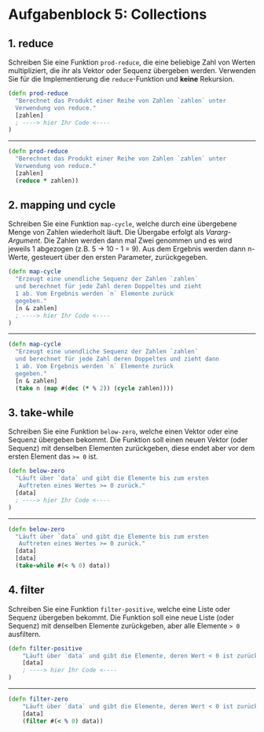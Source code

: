 # Aufgabenblock 5: Collections


## 1. reduce
Schreiben Sie eine Funktion `prod-reduce`, die eine beliebige Zahl von Werten multipliziert, die ihr als Vektor oder Sequenz übergeben werden. Verwenden Sie für die Implementierung die `reduce`-Funktion und __keine__ Rekursion. 

```clojure
(defn prod-reduce
  "Berechnet das Produkt einer Reihe von Zahlen `zahlen` unter
  Verwendung von reduce."
  [zahlen]
  ; ----> hier Ihr Code <----
)
```

---
```clojure
(defn prod-reduce
  "Berechnet das Produkt einer Reihe von Zahlen `zahlen` unter
  Verwendung von reduce."
  [zahlen]
  (reduce * zahlen))
```


## 2. mapping und cycle
Schreiben Sie eine Funktion `map-cycle`, welche durch eine übergebene Menge von Zahlen wiederholt läuft. Die Übergabe erfolgt als _Vararg-Argument_. Die Zahlen werden dann mal Zwei genommen und es wird jeweils 1 abgezogen (z.B. 5 -> 10 - 1 = 9). Aus dem Ergebnis werden dann n-Werte, gesteuert über den ersten Parameter, zurückgegeben. 

```clojure
(defn map-cycle
  "Erzeugt eine unendliche Sequenz der Zahlen `zahlen`
  und berechnet für jede Zahl deren Doppeltes und zieht 
  1 ab. Vom Ergebnis werden `n` Elemente zurück
  gegeben."
  [n & zahlen]
  ; ----> hier Ihr Code <----
)
```

---
```clojure
(defn map-cycle
  "Erzeugt eine unendliche Sequenz der Zahlen `zahlen`
  und berechnet für jede Zahl deren Doppeltes und zieht dann 
  1 ab. Vom Ergebnis werden `n` Elemente zurück
  gegeben."
  [n & zahlen]
  (take n (map #(dec (* % 2)) (cycle zahlen))))
```


## 3. take-while
Schreiben Sie eine Funktion `below-zero`, welche einen Vektor oder eine Sequenz übergeben bekommt. Die Funktion soll einen neuen Vektor (oder Sequenz) mit denselben Elementen zurückgeben, diese endet aber vor dem ersten Element das `>= 0` ist. 

```clojure
(defn below-zero
  "Läuft über `data` und gibt die Elemente bis zum ersten
   Auftreten eines Wertes >= 0 zurück."
  [data]
  ; ----> hier Ihr Code <---- 
)
```

---
```clojure
(defn below-zero
  "Läuft über `data` und gibt die Elemente bis zum ersten
   Auftreten eines Wertes >= 0 zurück."
  [data]
  [data]
  (take-while #(< % 0) data))
```


## 4. filter
Schreiben Sie eine Funktion `filter-positive`, welche eine Liste oder Sequenz übergeben bekommt. Die Funktion soll eine neue Liste (oder Sequenz) mit denselben Elemente zurückgeben, aber alle Elemente `> 0` ausfiltern. 

```clojure
(defn filter-positive
    "Läuft über `data` und gibt die Elemente, deren Wert < 0 ist zurück."
    [data]
    ; ----> hier Ihr Code <----
)
```

---
```clojure
(defn filter-zero
    "Läuft über `data` und gibt die Elemente, deren Wert < 0 ist zurück."
    [data]
    (filter #(< % 0) data))
```


